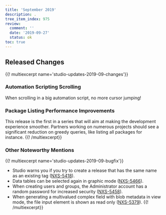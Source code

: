 ```yaml
---
title: 'September 2019'
description: .
tree_item_index: 975
review:
  comment: ''
  date: '2019-09-27'
  status: ok
toc: true
---
```


## Released Changes

{{! multiexcerpt name='studio-updates-2019-09-changes'}}

### Automation Scripting Scrolling

When scrolling in a big automation script, no more cursor jumping!

### Package Listing Performance Improvements

This release is the first in a series that will aim at making the development experience smoother. Partners working on numerous projects should see a significant reduction on greedy queries, like listing all packages for instance.
{{! /multiexcerpt}}

### Other Noteworthy Mentions

{{! multiexcerpt name='studio-updates-2019-09-bugfix'}}
- Studio warns you if you try to create a release that has the same name as an existing tag ([NXS-5418](https://jira.nuxeo.com/browse/NXS-5418)).
- Data tables can be selected again in graphic mode ([NXS-5466](https://jira.nuxeo.com/browse/NXS-5466)).
- When creating users and groups, the Administrator account has a random password for increased security ([NXS-5458](https://jira.nuxeo.com/browse/NXS-5458)).
- When generating a multivalued complex field with blob metadata in view mode, the file input element is shown as read only ([NXS-5379](https://jira.nuxeo.com/browse/NXS-5379)).
{{! /multiexcerpt}}
